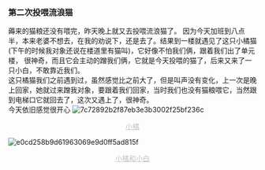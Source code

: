 ### 第二次投喂流浪猫

  薅来的猫粮还没有喂完，昨天晚上就又去投喂流浪猫了。
  因为今天加班到八点半，本来老婆不想去，在我的劝说下，还是去了。结果到一楼就遇见了这只小橘猫(下午的时候我对象还说在楼道里有猫叫)，它好像不怕我们俩，跟着我们出了单元楼，
很神奇，而且它会主动的蹭我们俩，它就是今天投喂的猫了，后来又来了一只小白，不敢靠近我们。  
  这只橘猫我们之前遇到过，虽然感觉比之前大了，但是叫声没有变化，上一次是晚上回家，她就过来蹭我对象，要跟着我们回家，当时我们也没有猫粮喂它，当然跟到电梯口它就回去了，这次又遇上了，很神奇。  
    今天依旧感觉很开心
![7c72892b2f87eb3e3b3002f25bf236c](https://cdn.jsdelivr.net/gh/Justice996/picx-images-hosting@master/life/7c72892b2f87eb3e3b3002f25bf236c.293ysxp5x9z4.webp)
<center style="font-size:14px;color:#C0C0C0;text-decoration:underline">小橘</center>

![e0cd258b9d61963069e9d0ff5ad815f](https://cdn.jsdelivr.net/gh/Justice996/picx-images-hosting@master/life/e0cd258b9d61963069e9d0ff5ad815f.4sn5vfa8quw0.webp)
<center style="font-size:14px;color:#C0C0C0;text-decoration:underline">小橘和小白</center>



